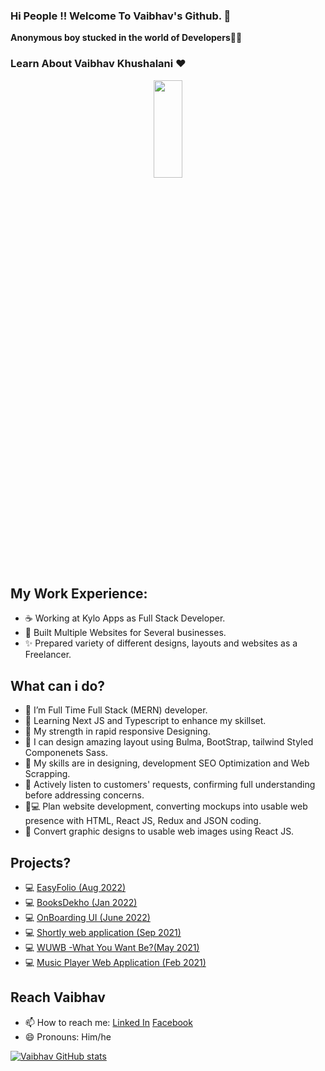 ### Hi People !! Welcome To Vaibhav's Github. 👋


 **Anonymous boy stucked in the world of Developers**👨‍💻
### Learn About Vaibhav Khushalani ❤️
<p align= "center">
<img src="https://media.giphy.com/media/qgQUggAC3Pfv687qPC/giphy.gif" width="30%" height="20%" />
  </p>
  
 ## My Work Experience:
- ☕ Working at Kylo Apps as Full Stack Developer.
- 🚀 Built Multiple Websites for Several businesses.
- ✨ Prepared variety of different designs, layouts and websites as a Freelancer.


## What can i do? 
- 🌱 I’m Full Time Full Stack (MERN) developer.
- 🌱 Learning Next JS and Typescript to enhance my skillset.
- 💪 My strength in rapid responsive Designing.
- 🎨 I can design amazing layout using Bulma, BootStrap, tailwind Styled Componenets Sass.
- 👯 My skills are in designing, development SEO Optimization and Web Scrapping. 
- 📝 Actively listen to customers' requests, confirming full understanding before addressing concerns.
- 🧑💻 Plan website development, converting mockups into usable web presence with HTML, React JS, Redux and JSON coding.
- 🔨 Convert graphic designs to usable web images using React JS.


## Projects? 
- 💻 [EasyFolio (Aug 2022)](https://easyfolio.wuwb.in/)
- 💻 [BooksDekho (Jan 2022)](https://booksdekho.netlify.app/)
- 💻 [OnBoarding UI (June 2022)](https://booksdekho.netlify.app/)
- 💻 [Shortly web application (Sep 2021)](https://shortly-vaibhavkhushalani.netlify.app/)
- 💻 [WUWB -What You Want Be?(May 2021)](https://wuwb.in/)
- 💻 [Music Player Web Application (Feb 2021)]("https://jesussongshindi.netlify.app/")


## Reach Vaibhav
- 📫 How to reach me: [Linked In](https://www.linkedin.com/in/vaibhav-khushalani-760217136/) [Facebook](https://www.facebook.com/Vaibhav.khushlani.3/)
- 😄 Pronouns: Him/he



[![Vaibhav GitHub stats](https://github-readme-stats.vercel.app/api?username=VaibhavKhushalani)](https://github.com/VaibhavKhushalani/github-readme-stats)

